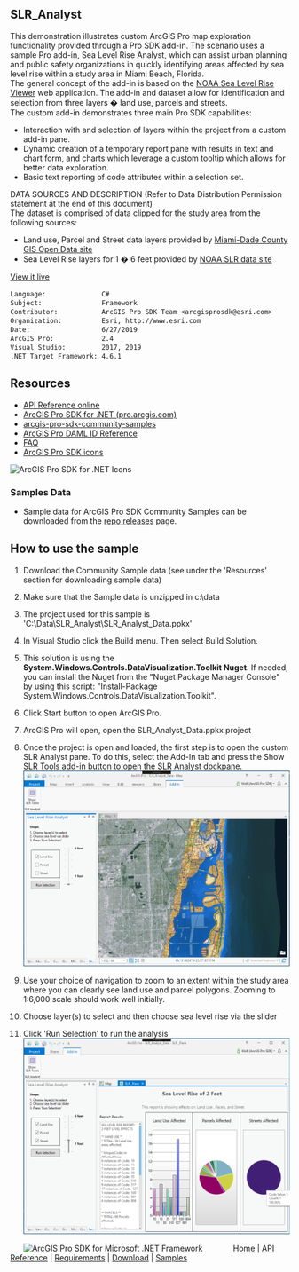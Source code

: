## SLR_Analyst

<!-- TODO: Write a brief abstract explaining this sample -->
This demonstration illustrates custom ArcGIS Pro map exploration functionality provided through a Pro SDK add-in.  The scenario uses a sample Pro add-in, Sea Level Rise Analyst, which can assist urban planning and public safety organizations in quickly identifying areas affected by sea level rise within a study area in Miami Beach, Florida.    
The general concept of the add-in is based on the [NOAA Sea Level Rise Viewer](https://coast.noaa.gov/slr/) web application.	The add-in and dataset allow for identification and selection from three layers � land use, parcels and streets.    
The custom add-in demonstrates three main Pro SDK capabilities:  
-	Interaction with and selection of layers within the project from a custom add-in pane.  
-	Dynamic creation of a temporary report pane with results in text and chart form, and charts which leverage a custom tooltip which allows for better data exploration.  
-	Basic text reporting of code attributes within a selection set.    
  
DATA SOURCES AND DESCRIPTION (Refer to Data Distribution Permission statement at the end of this document)  
The dataset is comprised of data clipped for the study area from the following sources:  
- Land use, Parcel and Street data layers provided by [Miami-Dade County GIS Open Data site](http://gis-mdc.opendata.arcgis.com/)  
- Sea Level Rise layers for 1 � 6 feet provided by [NOAA SLR data site](https://coast.noaa.gov/slrdata/)  
  


<a href="http://pro.arcgis.com/en/pro-app/sdk/" target="_blank">View it live</a>

<!-- TODO: Fill this section below with metadata about this sample-->
```
Language:              C#
Subject:               Framework
Contributor:           ArcGIS Pro SDK Team <arcgisprosdk@esri.com>
Organization:          Esri, http://www.esri.com
Date:                  6/27/2019
ArcGIS Pro:            2.4
Visual Studio:         2017, 2019
.NET Target Framework: 4.6.1
```

## Resources

* [API Reference online](https://pro.arcgis.com/en/pro-app/sdk/api-reference)
* <a href="https://pro.arcgis.com/en/pro-app/sdk/" target="_blank">ArcGIS Pro SDK for .NET (pro.arcgis.com)</a>
* [arcgis-pro-sdk-community-samples](https://github.com/Esri/arcgis-pro-sdk-community-samples)
* [ArcGIS Pro DAML ID Reference](https://github.com/Esri/arcgis-pro-sdk/wiki/ArcGIS-Pro-DAML-ID-Reference)
* [FAQ](https://github.com/Esri/arcgis-pro-sdk/wiki/FAQ)
* [ArcGIS Pro SDK icons](https://github.com/Esri/arcgis-pro-sdk/releases/tag/2.4.0.19946)

![ArcGIS Pro SDK for .NET Icons](https://Esri.github.io/arcgis-pro-sdk/images/Home/Image-of-icons.png  "ArcGIS Pro SDK Icons")

### Samples Data

* Sample data for ArcGIS Pro SDK Community Samples can be downloaded from the [repo releases](https://github.com/Esri/arcgis-pro-sdk-community-samples/releases) page.  

## How to use the sample
<!-- TODO: Explain how this sample can be used. To use images in this section, create the image file in your sample project's screenshots folder. Use relative url to link to this image using this syntax: ![My sample Image](FacePage/SampleImage.png) -->
1. Download the Community Sample data (see under the 'Resources' section for downloading sample data)  
1. Make sure that the Sample data is unzipped in c:\data   
1. The project used for this sample is 'C:\Data\SLR_Analyst\SLR_Analyst_Data.ppkx'  
1. In Visual Studio click the Build menu. Then select Build Solution.  
1. This solution is using the **System.Windows.Controls.DataVisualization.Toolkit Nuget**.  If needed, you can install the Nuget from the "Nuget Package Manager Console" by using this script: "Install-Package System.Windows.Controls.DataVisualization.Toolkit".  
1. Click Start button to open ArcGIS Pro.  
1. ArcGIS Pro will open, open the SLR_Analyst_Data.ppkx project  
1. Once the project is open and loaded, the first step is to open the custom SLR Analyst pane. To do this, select the Add-In tab and press the Show SLR Tools add-in button to open the SLR Analyst dockpane.  
![UI](Screenshots/Screen1.png)  
  
1. Use your choice of navigation to zoom to an extent within the study area where you can clearly see land use and parcel polygons.  Zooming to 1:6,000 scale should work well initially.  
1. Choose layer(s) to select and then choose sea level rise via the slider   
1. Click 'Run Selection' to run the analysis  
![UI](Screenshots/Screen2.png)  
  


<!-- End -->

&nbsp;&nbsp;&nbsp;&nbsp;&nbsp;&nbsp;<img src="https://esri.github.io/arcgis-pro-sdk/images/ArcGISPro.png"  alt="ArcGIS Pro SDK for Microsoft .NET Framework" height = "20" width = "20" align="top"  >
&nbsp;&nbsp;&nbsp;&nbsp;&nbsp;&nbsp;&nbsp;&nbsp;&nbsp;&nbsp;&nbsp;&nbsp;
[Home](https://github.com/Esri/arcgis-pro-sdk/wiki) | <a href="https://pro.arcgis.com/en/pro-app/sdk/api-reference" target="_blank">API Reference</a> | [Requirements](https://github.com/Esri/arcgis-pro-sdk/wiki#requirements) | [Download](https://github.com/Esri/arcgis-pro-sdk/wiki#installing-arcgis-pro-sdk-for-net) | <a href="https://github.com/esri/arcgis-pro-sdk-community-samples" target="_blank">Samples</a>
